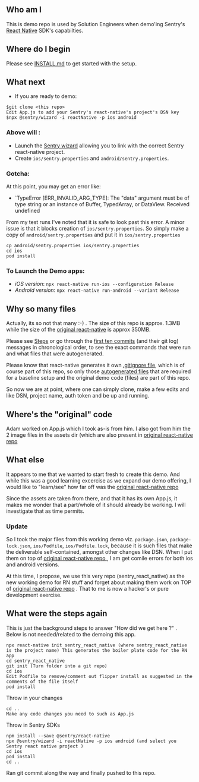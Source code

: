 ## Who am I

This is demo repo is used by Solution Engineers when demo'ing Sentry's [React Native](https://docs.sentry.io/platforms/react-native) SDK's capabilties. 

## Where do I begin 

Please see [INSTALL.md](./Install.md) to get started with the setup.

## What next
* If you are ready to demo:
```
$git clone <this repo>
Edit App.js to add your Sentry's react-native's project's DSN key
$npx @sentry/wizard -i reactNative -p ios android
```
### Above will :
* Launch the [Sentry wizard](https://github.com/getsentry/sentry-wizard) allowing you to link with the correct Sentry react-native project.
* Create `ios/sentry.properties` and `android/sentry.properties`.
### Gotcha: 
At this point, you may get an error like:
* `TypeError [ERR_INVALID_ARG_TYPE]: The "data" argument must be of type string or an instance of Buffer, TypedArray, or DataView. Received undefined

From my test runs I've noted that it is safe to look past this error. A minor issue is that it blocks creation of `ios/sentry.properties`. So simply make a copy of `android/sentry.properties` and put it in `ios/sentry.properties`

```
cp android/sentry.properties ios/sentry.properties
cd ios
pod install
```

### To Launch the Demo apps:

* _iOS  version_: `npx react-native run-ios --configuration Release`
* _Android version_: `npx react-native run-android --variant Release`

## Why so many files

Actually, its so not that many :-) . The size of this repo is approx. 1.3MB while the size of the [original react-native](https://github.com/sentry-demos/react-native) is approx 350MB. 

Please see [Steps](#what-were-the-steps-again) or go through the [first ten commits](https://github.com/sentry-demos/sentry_react_native/commits/master) (and their git log) messages in chronological order, to see the exact commands that were run and what files that were autogenerated.

Please know that react-native generates it own [.gitignore file](https://stackoverflow.com/questions/49099131/recommended-gitignore-for-react-native/49099219
), which is of course part of this repo, so only those [autogenerated files](https://stackoverflow.com/questions/48448426/why-dont-we-gitignore-ios-and-android-in-react-native ) that are required for a baseline setup and the original demo code (files) are part of this repo. 

So now we are at point, where one can simply clone, make a few edits and like DSN, project name, auth token and be up and running.

## Where's the "original" code

Adam worked on App.js which I took as-is from him. I also got from him the 2 image files in the assets dir (which are also present in [original react-native repo ]( https://github.com/sentry-demos/react-native)

## What else 

It appears to me that we wanted to start fresh to create this demo. And while this was a good learning excercise as we expand our demo offering, I would like to "learn/see" how far off was the [original react-native repo ]( https://github.com/sentry-demos/react-native/commit/269f58d63426065a4de67a3f22d2e774787cd996)

Since the assets are taken from there, and that it has its own App.js, it makes me wonder that a part/whole of it should already be working. I will investigate that as time permits. 

### Update

So I took the major files from this working demo viz. `package.json`, `package-lock.json`, `ios/Podfile`, `ios/Podfile.lock`, because it is such files that make the deliverable self-contained, amongst other changes like DSN. When I put them on top of [original react-native repo ]( https://github.com/sentry-demos/react-native/commit/269f58d63426065a4de67a3f22d2e774787cd996) , I am get comile errors for both ios and android versions. 

At this time, I propose, we use this very repo (sentry_react_native) as the new working demo for RN stuff and forget about making them work on TOP of [original react-native repo](https://github.com/sentry-demos/react-native) . That to me is now a hacker's or pure development exercise.

## What were the steps again

This is just the background steps to answer "How did we get here ?" . Below is not needed/related to the demoing this app.
```
npx react-native init sentry_react_native (where sentry_react_native is the project name) This generates the boiler plate code for the RN app
cd sentry_react_native
git init (Turn folder into a git repo)
cd ios
Edit Podfile to remove/comment out flipper install as suggested in the comments of the file itself
pod install
``` 

Throw in your changes
```
cd ..
Make any code changes you need to such as App.js
```

Throw in Sentry SDKs
```
npm install --save @sentry/react-native
npx @sentry/wizard -i reactNative -p ios android (and select you Sentry react native project )
cd ios
pod install
cd ..
```
Ran git commit along the way and finally pushed to this repo.

